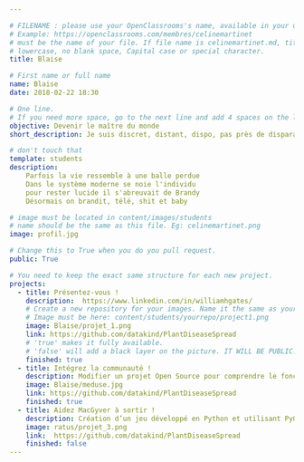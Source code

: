 ```yaml
---

# FILENAME : please use your OpenClassrooms's name, available in your url.
# Example: https://openclassrooms.com/membres/celinemartinet
# must be the name of your file. If file name is celinemartinet.md, title is celinemartinet.
# lowercase, no blank space, Capital case or special character.
title: Blaise

# First name or full name
name: Blaise
date: 2018-02-22 18:30

# One line.
# If you need more space, go to the next line and add 4 spaces on the left, as in 'description'.
objective: Devenir le maître du monde
short_description: Je suis discret, distant, dispo, pas près de disparaitre

# don't touch that
template: students
description:
    Parfois la vie ressemble à une balle perdue
    Dans le système moderne se noie l'individu
    pour rester lucide il s'abreuvait de Brandy
    Désormais on brandit, télé, shit et baby

# image must be located in content/images/students
# name should be the same as this file. Eg: celinemartinet.png
image: profil.jpg

# Change this to True when you do you pull request.
public: True

# You need to keep the exact same structure for each new project.
projects:
  - title: Présentez-vous !
    description:  https://www.linkedin.com/in/williamhgates/
    # Create a new repository for your images. Name it the same as your nickname and profile picture.
    # Image must be here: content/students/yourrepo/project1.png
    image: Blaise/projet_1.png
    link: https://github.com/datakind/PlantDiseaseSpread
    # 'true' makes it fully available.
    # 'false' will add a black layer on the picture. IT WILL BE PUBLIC!
    finished: true
  - title: Intégrez la communauté !
    description: Modifier un projet Open Source pour comprendre le fonctionnement de Git, de Github et des pull requests. 
    image: Blaise/meduse.jpg
    link: https://github.com/datakind/PlantDiseaseSpread
    finished: true
  - title: Aidez MacGyver à sortir !
    description: Création d’un jeu développé en Python et utilisant PyGame.
    image: ratus/projet_3.png
    link:  https://github.com/datakind/PlantDiseaseSpread
    finished: false
---
```

